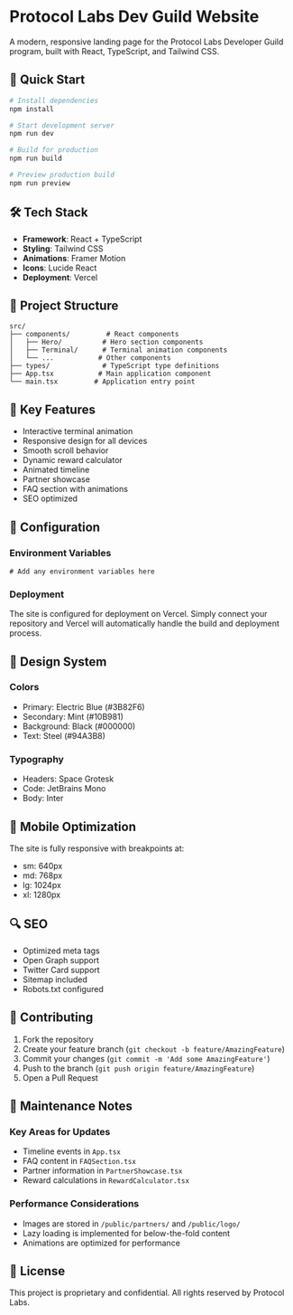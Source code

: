 # Protocol Labs Dev Guild Website

A modern, responsive landing page for the Protocol Labs Developer Guild program, built with React, TypeScript, and Tailwind CSS.

## 🚀 Quick Start

```bash
# Install dependencies
npm install

# Start development server
npm run dev

# Build for production
npm run build

# Preview production build
npm run preview
```

## 🛠 Tech Stack

- **Framework**: React + TypeScript
- **Styling**: Tailwind CSS
- **Animations**: Framer Motion
- **Icons**: Lucide React
- **Deployment**: Vercel

## 📁 Project Structure

```
src/
├── components/         # React components
│   ├── Hero/          # Hero section components
│   ├── Terminal/      # Terminal animation components
│   └── ...           # Other components
├── types/             # TypeScript type definitions
├── App.tsx           # Main application component
└── main.tsx         # Application entry point
```

## 🎯 Key Features

- Interactive terminal animation
- Responsive design for all devices
- Smooth scroll behavior
- Dynamic reward calculator
- Animated timeline
- Partner showcase
- FAQ section with animations
- SEO optimized

## 🔧 Configuration

### Environment Variables
```env
# Add any environment variables here
```

### Deployment
The site is configured for deployment on Vercel. Simply connect your repository and Vercel will automatically handle the build and deployment process.

## 🎨 Design System

### Colors
- Primary: Electric Blue (#3B82F6)
- Secondary: Mint (#10B981)
- Background: Black (#000000)
- Text: Steel (#94A3B8)

### Typography
- Headers: Space Grotesk
- Code: JetBrains Mono
- Body: Inter

## 📱 Mobile Optimization

The site is fully responsive with breakpoints at:
- sm: 640px
- md: 768px
- lg: 1024px
- xl: 1280px

## 🔍 SEO

- Optimized meta tags
- Open Graph support
- Twitter Card support
- Sitemap included
- Robots.txt configured

## 🤝 Contributing

1. Fork the repository
2. Create your feature branch (`git checkout -b feature/AmazingFeature`)
3. Commit your changes (`git commit -m 'Add some AmazingFeature'`)
4. Push to the branch (`git push origin feature/AmazingFeature`)
5. Open a Pull Request

## 📝 Maintenance Notes

### Key Areas for Updates
- Timeline events in `App.tsx`
- FAQ content in `FAQSection.tsx`
- Partner information in `PartnerShowcase.tsx`
- Reward calculations in `RewardCalculator.tsx`

### Performance Considerations
- Images are stored in `/public/partners/` and `/public/logo/`
- Lazy loading is implemented for below-the-fold content
- Animations are optimized for performance

## 📄 License

This project is proprietary and confidential. All rights reserved by Protocol Labs. 
